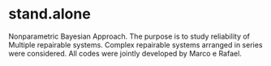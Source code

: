 # stand.alone

Nonparametric Bayesian Approach. The purpose is to study reliability of Multiple repairable systems. Complex repairable systems arranged in series were considered.
All codes were jointly developed by Marco e Rafael.
